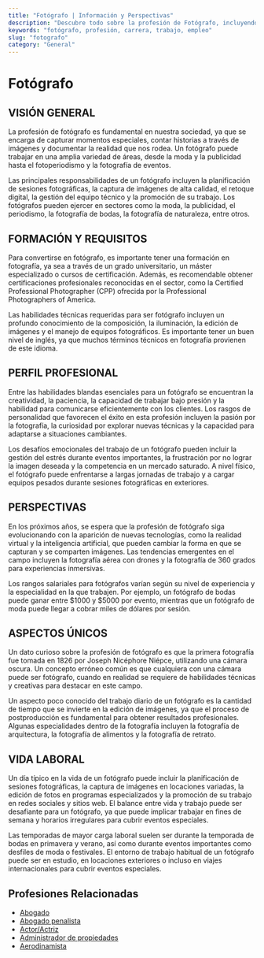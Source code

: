 ```yaml
---
title: "Fotógrafo | Información y Perspectivas"
description: "Descubre todo sobre la profesión de Fotógrafo, incluyendo responsabilidades, requisitos y oportunidades."
keywords: "fotógrafo, profesión, carrera, trabajo, empleo"
slug: "fotografo"
category: "General"
---
```


# Fotógrafo

## VISIÓN GENERAL

La profesión de fotógrafo es fundamental en nuestra sociedad, ya que se encarga de capturar momentos especiales, contar historias a través de imágenes y documentar la realidad que nos rodea. Un fotógrafo puede trabajar en una amplia variedad de áreas, desde la moda y la publicidad hasta el fotoperiodismo y la fotografía de eventos.

Las principales responsabilidades de un fotógrafo incluyen la planificación de sesiones fotográficas, la captura de imágenes de alta calidad, el retoque digital, la gestión del equipo técnico y la promoción de su trabajo. Los fotógrafos pueden ejercer en sectores como la moda, la publicidad, el periodismo, la fotografía de bodas, la fotografía de naturaleza, entre otros.

## FORMACIÓN Y REQUISITOS

Para convertirse en fotógrafo, es importante tener una formación en fotografía, ya sea a través de un grado universitario, un máster especializado o cursos de certificación. Además, es recomendable obtener certificaciones profesionales reconocidas en el sector, como la Certified Professional Photographer (CPP) ofrecida por la Professional Photographers of America.

Las habilidades técnicas requeridas para ser fotógrafo incluyen un profundo conocimiento de la composición, la iluminación, la edición de imágenes y el manejo de equipos fotográficos. Es importante tener un buen nivel de inglés, ya que muchos términos técnicos en fotografía provienen de este idioma.

## PERFIL PROFESIONAL

Entre las habilidades blandas esenciales para un fotógrafo se encuentran la creatividad, la paciencia, la capacidad de trabajar bajo presión y la habilidad para comunicarse eficientemente con los clientes. Los rasgos de personalidad que favorecen el éxito en esta profesión incluyen la pasión por la fotografía, la curiosidad por explorar nuevas técnicas y la capacidad para adaptarse a situaciones cambiantes.

Los desafíos emocionales del trabajo de un fotógrafo pueden incluir la gestión del estrés durante eventos importantes, la frustración por no lograr la imagen deseada y la competencia en un mercado saturado. A nivel físico, el fotógrafo puede enfrentarse a largas jornadas de trabajo y a cargar equipos pesados durante sesiones fotográficas en exteriores.

## PERSPECTIVAS

En los próximos años, se espera que la profesión de fotógrafo siga evolucionando con la aparición de nuevas tecnologías, como la realidad virtual y la inteligencia artificial, que pueden cambiar la forma en que se capturan y se comparten imágenes. Las tendencias emergentes en el campo incluyen la fotografía aérea con drones y la fotografía de 360 grados para experiencias inmersivas.

Los rangos salariales para fotógrafos varían según su nivel de experiencia y la especialidad en la que trabajen. Por ejemplo, un fotógrafo de bodas puede ganar entre $1000 y $5000 por evento, mientras que un fotógrafo de moda puede llegar a cobrar miles de dólares por sesión.

## ASPECTOS ÚNICOS

Un dato curioso sobre la profesión de fotógrafo es que la primera fotografía fue tomada en 1826 por Joseph Nicéphore Niépce, utilizando una cámara oscura. Un concepto erróneo común es que cualquiera con una cámara puede ser fotógrafo, cuando en realidad se requiere de habilidades técnicas y creativas para destacar en este campo.

Un aspecto poco conocido del trabajo diario de un fotógrafo es la cantidad de tiempo que se invierte en la edición de imágenes, ya que el proceso de postproducción es fundamental para obtener resultados profesionales. Algunas especialidades dentro de la fotografía incluyen la fotografía de arquitectura, la fotografía de alimentos y la fotografía de retrato.

## VIDA LABORAL

Un día típico en la vida de un fotógrafo puede incluir la planificación de sesiones fotográficas, la captura de imágenes en locaciones variadas, la edición de fotos en programas especializados y la promoción de su trabajo en redes sociales y sitios web. El balance entre vida y trabajo puede ser desafiante para un fotógrafo, ya que puede implicar trabajar en fines de semana y horarios irregulares para cubrir eventos especiales.

Las temporadas de mayor carga laboral suelen ser durante la temporada de bodas en primavera y verano, así como durante eventos importantes como desfiles de moda o festivales. El entorno de trabajo habitual de un fotógrafo puede ser en estudio, en locaciones exteriores o incluso en viajes internacionales para cubrir eventos especiales.
## Profesiones Relacionadas

- [Abogado](/profesiones/abogado/)
- [Abogado penalista](/profesiones/abogado-penalista/)
- [Actor/Actriz](/profesiones/actor-actriz/)
- [Administrador de propiedades](/profesiones/administrador-de-propiedades/)
- [Aerodinamista](/profesiones/aerodinamista/)

